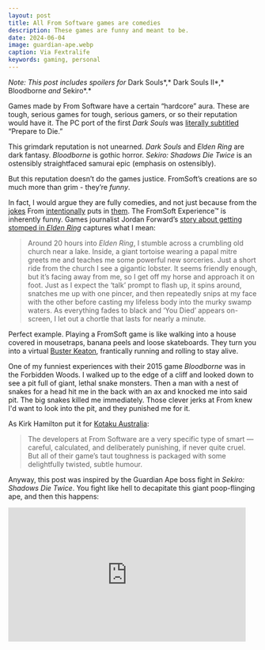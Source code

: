 ```yaml
---
layout: post
title: All From Software games are comedies
description: These games are funny and meant to be.
date: 2024-06-04
image: guardian-ape.webp
caption: Via Fextralife
keywords: gaming, personal
---
```


_Note: This post includes spoilers for_ Dark Souls*,* Dark Souls II*,* Bloodborne _and_ Sekiro*.*

Games made by From Software have a certain “hardcore” aura. These are tough, serious games for tough, serious gamers, or so their reputation would have it. The PC port of the first _Dark Souls_ was [literally subtitled](https://store.steampowered.com/app/211420/DARK_SOULS_Prepare_To_Die_Edition/) “Prepare to Die.”

This grimdark reputation is not unearned. _Dark Souls_ and _Elden Ring_ are dark fantasy. _Bloodborne_ is gothic horror. _Sekiro: Shadows Die Twice_ is an ostensibly straightfaced samurai epic (emphasis on ostensibly).

But this reputation doesn’t do the games justice. FromSoft’s creations are so much more than grim - they’re _funny_.

In fact, I would argue they are fully comedies, and not just because from the [jokes](https://www.youtube.com/watch?v=HPjJCVylFBo) From [intentionally](https://web.archive.org/web/20140412071342/https://www.kotaku.com.au/2014/04/dark-souls-iis-best-early-joke/) puts in [them](https://giphy.com/embed/lNRbem6CEQsz8x64cS). The FromSoft Experience™️ is inherently funny. Games journalist Jordan Forward’s [story about getting stomped in _Elden Ring_](https://www.pcgamesn.com/elden-ring/funny-game) captures what I mean:

> Around 20 hours into _Elden Ring_, I stumble across a crumbling old church near a lake. Inside, a giant tortoise wearing a papal mitre greets me and teaches me some powerful new sorceries. Just a short ride from the church I see a gigantic lobster. It seems friendly enough, but it’s facing away from me, so I get off my horse and approach it on foot. Just as I expect the ‘talk’ prompt to flash up, it spins around, snatches me up with one pincer, and then repeatedly snips at my face with the other before casting my lifeless body into the murky swamp waters. As everything fades to black and ‘You Died’ appears on-screen, I let out a chortle that lasts for nearly a minute.

Perfect example. Playing a FromSoft game is like walking into a house covered in mousetraps, banana peels and loose skateboards. They turn you into a virtual [Buster Keaton](https://en.wikipedia.org/wiki/Buster_Keaton), frantically running and rolling to stay alive.

One of my funniest experiences with their 2015 game _Bloodborne_ was in the Forbidden Woods. I walked up to the edge of a cliff and looked down to see a pit full of giant, lethal snake monsters. Then a man with a nest of snakes for a head hit me in the back with an ax and knocked me into said pit. The big snakes killed me immediately. Those clever jerks at From knew I'd want to look into the pit, and they punished me for it.

As Kirk Hamilton put it for [Kotaku Australia](https://web.archive.org/web/20140412071342/https://www.kotaku.com.au/2014/04/dark-souls-iis-best-early-joke/):

> The developers at From Software are a very specific type of smart — careful, calculated, and deliberately punishing, if never quite cruel. But all of their game’s taut toughness is packaged with some delightfully twisted, subtle humour.

Anyway, this post was inspired by the Guardian Ape boss fight in _Sekiro: Shadows Die Twice_. You fight like hell to decapitate this giant poop-flinging ape, and then this happens:

<iframe src="https://giphy.com/embed/lNRbem6CEQsz8x64cS" width="480" height="271" style="" frameBorder="0" class="giphy-embed" allowFullScreen></iframe>
